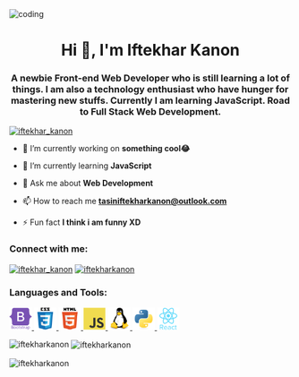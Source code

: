 <img alt="coding" width="1000" src="https://drive.google.com/uc?export=view&id=1kMh_BDuBNpASUcdpY2XDkl8D_k-7kM-N">
<h1 align="center">Hi 👋, I'm Iftekhar Kanon</h1>
<h3 align="center">A newbie Front-end Web Developer who is still learning a lot of things. I am also a technology enthusiast who have hunger for mastering new stuffs. Currently I am learning JavaScript. Road to Full Stack Web Development.</h3>

<p align="left"> <a href="https://twitter.com/iftekhar_kanon" target="blank"><img src="https://img.shields.io/twitter/follow/iftekhar_kanon?logo=twitter&style=for-the-badge" alt="iftekhar_kanon" /></a> </p>

- 🔭 I’m currently working on **something cool😂**

- 🌱 I’m currently learning **JavaScript**

- 💬 Ask me about **Web Development**

- 📫 How to reach me **tasiniftekharkanon@outlook.com**

- ⚡ Fun fact **I think i am funny XD**

<h3 align="left">Connect with me:</h3>
<p align="left">
<a href="https://twitter.com/iftekhar_kanon" target="blank"><img align="center" src="https://raw.githubusercontent.com/rahuldkjain/github-profile-readme-generator/master/src/images/icons/Social/twitter.svg" alt="iftekhar_kanon" height="30" width="40" /></a>
<a href="https://instagram.com/iftekharkanon" target="blank"><img align="center" src="https://raw.githubusercontent.com/rahuldkjain/github-profile-readme-generator/master/src/images/icons/Social/instagram.svg" alt="iftekharkanon" height="30" width="40" /></a>
</p>

<h3 align="left">Languages and Tools:</h3>
<p align="left"> <a href="https://getbootstrap.com" target="_blank" rel="noreferrer"> <img src="https://raw.githubusercontent.com/devicons/devicon/master/icons/bootstrap/bootstrap-plain-wordmark.svg" alt="bootstrap" width="40" height="40"/> </a> <a href="https://www.w3schools.com/css/" target="_blank" rel="noreferrer"> <img src="https://raw.githubusercontent.com/devicons/devicon/master/icons/css3/css3-original-wordmark.svg" alt="css3" width="40" height="40"/> </a> <a href="https://www.w3.org/html/" target="_blank" rel="noreferrer"> <img src="https://raw.githubusercontent.com/devicons/devicon/master/icons/html5/html5-original-wordmark.svg" alt="html5" width="40" height="40"/> </a> <a href="https://developer.mozilla.org/en-US/docs/Web/JavaScript" target="_blank" rel="noreferrer"> <img src="https://raw.githubusercontent.com/devicons/devicon/master/icons/javascript/javascript-original.svg" alt="javascript" width="40" height="40"/> </a> <a href="https://www.linux.org/" target="_blank" rel="noreferrer"> <img src="https://raw.githubusercontent.com/devicons/devicon/master/icons/linux/linux-original.svg" alt="linux" width="40" height="40"/> </a> <a href="https://www.python.org" target="_blank" rel="noreferrer"> <img src="https://raw.githubusercontent.com/devicons/devicon/master/icons/python/python-original.svg" alt="python" width="40" height="40"/> </a> <a href="https://reactjs.org/" target="_blank" rel="noreferrer"> <img src="https://raw.githubusercontent.com/devicons/devicon/master/icons/react/react-original-wordmark.svg" alt="react" width="40" height="40"/> </a> </p>

<p><img align="left" src="https://github-readme-stats.vercel.app/api/top-langs?username=iftekharkanon&show_icons=true&locale=en&layout=compact" alt="iftekharkanon" /></p>

<p>&nbsp;<img align="center" src="https://github-readme-stats.vercel.app/api?username=iftekharkanon&show_icons=true&locale=en" alt="iftekharkanon" /></p>

<p><img align="center" src="https://github-readme-streak-stats.herokuapp.com/?user=iftekharkanon&" alt="iftekharkanon" /></p>
